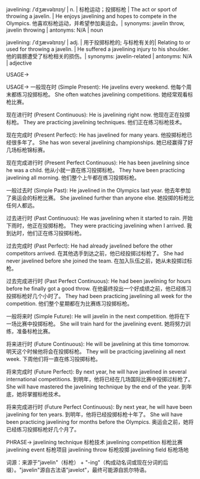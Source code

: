 javelining: /ˈdʒævəlɪnɪŋ/ | n. | 标枪运动；投掷标枪 | The act or sport of throwing a javelin. | He enjoys javelining and hopes to compete in the Olympics. 他喜欢标枪运动，并希望参加奥运会。|  synonyms: javelin throw, javelin throwing | antonyms: N/A | noun

javelining: /ˈdʒævəlɪnɪŋ/ | adj. |  用于投掷标枪的; 与标枪有关的| Relating to or used for throwing a javelin.  |  He suffered a javelining injury to his shoulder. 他的肩膀遭受了标枪相关的损伤。| synonyms: javelin-related | antonyms: N/A | adjective


USAGE->

USAGE->
一般现在时 (Simple Present):
He javelins every weekend.  他每个周末都练习投掷标枪。
She often watches javelining competitions. 她经常观看标枪比赛。

现在进行时 (Present Continuous):
He is javelining right now. 他现在正在投掷标枪。
They are practicing javelining techniques. 他们正在练习标枪技术。

现在完成时 (Present Perfect):
He has javelined for many years. 他投掷标枪已经很多年了。
She has won several javelining championships. 她已经赢得了好几场标枪锦标赛。

现在完成进行时 (Present Perfect Continuous):
He has been javelining since he was a child.  他从小就一直在练习投掷标枪。
They have been practicing javelining all morning. 他们整个上午都在练习投掷标枪。

一般过去时 (Simple Past):
He javelined in the Olympics last year.  他去年参加了奥运会的标枪比赛。
She javelined further than anyone else. 她投掷的标枪比任何人都远。

过去进行时 (Past Continuous):
He was javelining when it started to rain. 开始下雨时，他正在投掷标枪。
They were practicing javelining when I arrived. 我到达时，他们正在练习投掷标枪。


过去完成时 (Past Perfect):
He had already javelined before the other competitors arrived. 在其他选手到达之前，他已经投掷过标枪了。
She had never javelined before she joined the team. 在加入队伍之前，她从未投掷过标枪。

过去完成进行时 (Past Perfect Continuous):
He had been javelining for hours before he finally got a good throw.  在他最终投出一个好成绩之前，他已经练习投掷标枪好几个小时了。
They had been practicing javelining all week for the competition.  他们整个星期都在为比赛练习投掷标枪。

一般将来时 (Simple Future):
He will javelin in the next competition. 他将在下一场比赛中投掷标枪。
She will train hard for the javelining event. 她将努力训练，准备标枪比赛。

将来进行时 (Future Continuous):
He will be javelining at this time tomorrow. 明天这个时候他将会在投掷标枪。
They will be practicing javelining all next week.  下周他们将一直在练习投掷标枪。

将来完成时 (Future Perfect):
By next year, he will have javelined in several international competitions. 到明年，他将已经在几场国际比赛中投掷过标枪了。
She will have mastered the javelining technique by the end of the year. 到年底，她将掌握标枪技术。


将来完成进行时 (Future Perfect Continuous):
By next year, he will have been javelining for ten years. 到明年，他将已经投掷标枪十年了。
She will have been practicing javelining for months before the Olympics. 奥运会之前，她将已经练习投掷标枪好几个月了。


PHRASE->
javelining technique 标枪技术
javelining competition 标枪比赛
javelining event 标枪项目
javelining throw 标枪投掷
javelining field 标枪场地

词源：来源于"javelin"（标枪） + "-ing"（构成动名词或现在分词的后缀）。"javelin"源自古法语"javelot"，最终可能源自凯尔特语。
